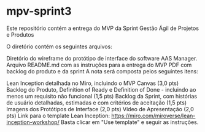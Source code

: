 # mpv-sprint3
Este repositório contém a entrega do MVP da Sprint Gestão Ágil de Projetos e Produtos

O diretório contém os seguintes arquivos:

Diretório do wireframe do protótipo de interface do software AAS Manager.
Arquivo README.md com as instruções para a entrega do MVP
PDF com backlog do produto e da sprint
A nota será composta pelos seguintes itens:

⁠Lean Inception detalhada no Miro, incluindo o MVP Canvas (3,0 pts)
⁠Backlog do Produto, Definition of Ready e Definition of Done - incluindo ao menos um requisito não funcional (1,5 pts)
⁠Backlog da Sprint, com histórias de usuário detalhadas, estimadas e com critérios de aceitação (1,5 pts)
Imagens dos Protótipos de Interface (2,0 pts)
Vídeo de Apresentação (2,0 pts)
Link para o template Lean Inception: https://miro.com/miroverse/lean-inception-workshop/ Basta clicar em "Use template" e seguir as instruções.
